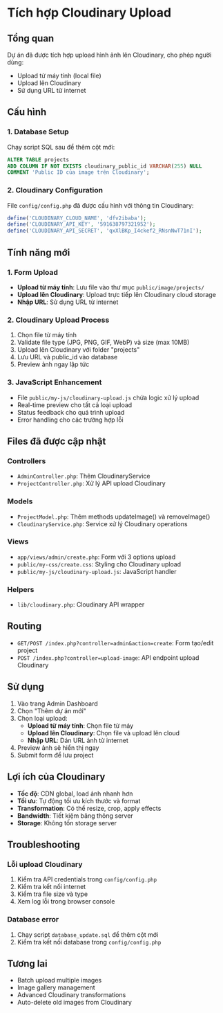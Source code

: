 # Tích hợp Cloudinary Upload

## Tổng quan

Dự án đã được tích hợp upload hình ảnh lên Cloudinary, cho phép người dùng:
- Upload từ máy tính (local file)
- Upload lên Cloudinary 
- Sử dụng URL từ internet

## Cấu hình

### 1. Database Setup
Chạy script SQL sau để thêm cột mới:
```sql
ALTER TABLE projects 
ADD COLUMN IF NOT EXISTS cloudinary_public_id VARCHAR(255) NULL 
COMMENT 'Public ID của image trên Cloudinary';
```

### 2. Cloudinary Configuration
File `config/config.php` đã được cấu hình với thông tin Cloudinary:
```php
define('CLOUDINARY_CLOUD_NAME', 'dfv2ibaba');
define('CLOUDINARY_API_KEY', '591638797321952');
define('CLOUDINARY_API_SECRET', 'qxXlBKp_I4ckef2_RNsnNwT71nI');
```

## Tính năng mới

### 1. Form Upload
- **Upload từ máy tính**: Lưu file vào thư mục `public/image/projects/`
- **Upload lên Cloudinary**: Upload trực tiếp lên Cloudinary cloud storage
- **Nhập URL**: Sử dụng URL từ internet

### 2. Cloudinary Upload Process
1. Chọn file từ máy tính
2. Validate file type (JPG, PNG, GIF, WebP) và size (max 10MB)
3. Upload lên Cloudinary với folder "projects"
4. Lưu URL và public_id vào database
5. Preview ảnh ngay lập tức

### 3. JavaScript Enhancement
- File `public/my-js/cloudinary-upload.js` chứa logic xử lý upload
- Real-time preview cho tất cả loại upload
- Status feedback cho quá trình upload
- Error handling cho các trường hợp lỗi

## Files đã được cập nhật

### Controllers
- `AdminController.php`: Thêm CloudinaryService
- `ProjectController.php`: Xử lý API upload Cloudinary

### Models
- `ProjectModel.php`: Thêm methods updateImage() và removeImage()
- `CloudinaryService.php`: Service xử lý Cloudinary operations

### Views  
- `app/views/admin/create.php`: Form với 3 options upload
- `public/my-css/create.css`: Styling cho Cloudinary upload
- `public/my-js/cloudinary-upload.js`: JavaScript handler

### Helpers
- `lib/cloudinary.php`: Cloudinary API wrapper

## Routing
- `GET/POST /index.php?controller=admin&action=create`: Form tạo/edit project
- `POST /index.php?controller=upload-image`: API endpoint upload Cloudinary

## Sử dụng

1. Vào trang Admin Dashboard
2. Chọn "Thêm dự án mới"
3. Chọn loại upload:
   - **Upload từ máy tính**: Chọn file từ máy
   - **Upload lên Cloudinary**: Chọn file và upload lên cloud
   - **Nhập URL**: Dán URL ảnh từ internet
4. Preview ảnh sẽ hiển thị ngay
5. Submit form để lưu project

## Lợi ích của Cloudinary
- **Tốc độ**: CDN global, load ảnh nhanh hơn
- **Tối ưu**: Tự động tối ưu kích thước và format
- **Transformation**: Có thể resize, crop, apply effects
- **Bandwidth**: Tiết kiệm băng thông server
- **Storage**: Không tốn storage server

## Troubleshooting

### Lỗi upload Cloudinary
1. Kiểm tra API credentials trong `config/config.php`
2. Kiểm tra kết nối internet
3. Kiểm tra file size và type
4. Xem log lỗi trong browser console

### Database error
1. Chạy script `database_update.sql` để thêm cột mới
2. Kiểm tra kết nối database trong `config/config.php`

## Tương lai
- Batch upload multiple images
- Image gallery management
- Advanced Cloudinary transformations
- Auto-delete old images from Cloudinary
